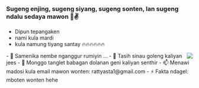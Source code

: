 ### Sugeng enjing, sugeng siyang, sugeng sonten, lan sugeng ndalu sedaya mawon 👋✌

- Dipun tepangaken
- nami kula mardi <br>
- kula namung tiyang santay 🔥🔥🔥🔥🔥🔥
<img align='right' src="https://github-readme-stats.vercel.app/api?username=yastamardika&show_icons=true">
- 🔭 Samenika nembe nganggur rumiyin ...
- 🌱 Tasih sinau goleng kaliyan jees
- 💬 Monggo tanglet babagan dolanan geni kaliyan senthir 
- 📫 Menawi madosi kula email mawon wonten: rattyasta1@gmail.com
- ⚡ Fakta ndagel: mboten wonten hehe
<!--
**yastamardika/yastamardika** is a ✨ _special_ ✨ repository because its `README.md` (this file) appears on your GitHub profile.

Here are some ideas to get you started:

- 🔭 I’m currently working on ...
- 🌱 I’m currently learning ...
- 👯 I’m looking to collaborate on ...
- 🤔 I’m looking for help with ...
- 💬 Ask me about ...
- 📫 How to reach me: ...
- 😄 Pronouns: ...
- ⚡ Fun fact: ...
-->
